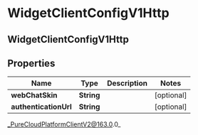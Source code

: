 # WidgetClientConfigV1Http

## WidgetClientConfigV1Http

## Properties

|Name | Type | Description | Notes|
|------------ | ------------- | ------------- | -------------|
| **webChatSkin** | **String** |  | [optional] |
| **authenticationUrl** | **String** |  | [optional] |



_PureCloudPlatformClientV2@163.0.0_
